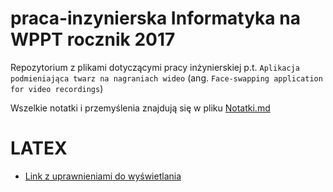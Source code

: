 # praca-inzynierska Informatyka na WPPT rocznik 2017

Repozytorium z plikami dotyczącymi pracy inżynierskiej p.t. `Aplikacja podmieniająca twarz na nagraniach wideo` (ang. `Face-swapping application for video recordings`)

Wszelkie notatki i przemyślenia znajdują się w pliku [Notatki.md](Notatki.md)

# LATEX
- [Link z uprawnieniami do wyświetlania](https://www.overleaf.com/read/gbgjwrqzpmbx)
